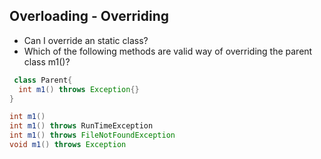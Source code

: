 ## Overloading - Overriding

* Can I override an static class?
* Which of the following methods are valid way of overriding the parent class m1()?
```java
 class Parent{
  int m1() throws Exception{}
}
```
```java 
int m1()
int m1() throws RunTimeException
int m1() throws FileNotFoundException
void m1() throws Exception 
```
